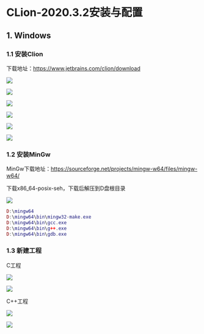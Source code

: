 # CLion-2020.3.2安装与配置

## 1. Windows

### 1.1 安装Clion

下载地址：https://www.jetbrains.com/clion/download

![](../../assets/_images/deploy/clion/c1.png)

![](../../assets/_images/deploy/clion/c2.png)

![](../../assets/_images/deploy/clion/c3.png)

![](../../assets/_images/deploy/clion/c4.png)

![](../../assets/_images/deploy/clion/c5.png)

![](../../assets/_images/deploy/clion/c6.png)



### 1.2 安装MinGw

MinGw下载地址：https://sourceforge.net/projects/mingw-w64/files/mingw-w64/

下载x86_64-posix-seh，下载后解压到D盘根目录

![](../../assets/_images/deploy/clion/c7.png)

```lua
D:\mingw64
D:\mingw64\bin\mingw32-make.exe
D:\mingw64\bin\gcc.exe
D:\mingw64\bin\g++.exe
D:\mingw64\bin\gdb.exe
```

### 1.3 新建工程

C工程

![](../../assets/_images/deploy/clion/11.png)

![](../../assets/_images/deploy/clion/12.png)

C++工程

![](../../assets/_images/deploy/clion/13.png)

![](../../assets/_images/deploy/clion/14.png)